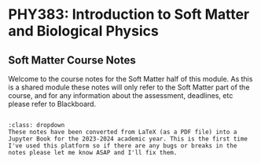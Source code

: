 # PHY383: Introduction to Soft Matter and Biological Physics
## Soft Matter Course Notes

Welcome to the course notes for the Soft Matter half of this module. As this is a shared module these notes will only refer to the Soft Matter part of the course, and for any information about the assessment, deadlines, etc please refer to Blackboard.

```{tableofcontents}
```


```{admonition} A note on these notes
:class: dropdown
These notes have been converted from LaTeX (as a PDF file) into a Jupyter Book for the 2023-2024 academic year. This is the first time I've used this platform so if there are any bugs or breaks in the notes please let me know ASAP and I'll fix them.
```